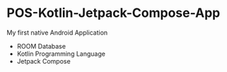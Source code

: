 # POS-Kotlin-Jetpack-Compose-App
My first native Android Application
* ROOM Database
* Kotlin Programming Language
* Jetpack Compose
